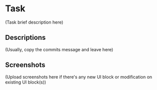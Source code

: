 # Task

(Task brief description here)

## Descriptions

(Usually, copy the commits message and leave here)

## Screenshots

(Upload screenshots here if there's any new UI block or modification on existing UI block(s))
